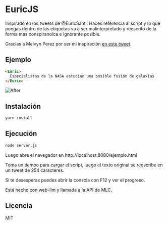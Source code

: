 # EuricJS

Inspirado en los tweets de @EuricSanti. Haces referencia al script y lo que pongas dentro de las etiquetas <Euric></Euric> va a ser malinterpretado y reescrito de la forma mas conspiranoica e ignorante posible.

Gracias a Melvyn Perez por ser mi inspiración [en este tweet](https://twitter.com/melvynperez/status/1815471101914611930). 

## Ejemplo

```html
<Euric>
  Especialistas de la NASA estudian una posible fusión de galaxias
</Euric>
```

![After](imagenes/after.png)

## Instalación

```bash
yarn install
```

## Ejecución

```bash
node server.js
```

Luego abre el navegador en http://localhost:8080/ejemplo.html

Toma un tiempo para cargar el script, luego el texto original se reescribe en un tweet de 254 caracteres.

Si te desesperas puedes abrir la consola con F12 y ver el progreso.

Está hecho con web-llm y llamada a la API de MLC.

## Licencia

MIT
